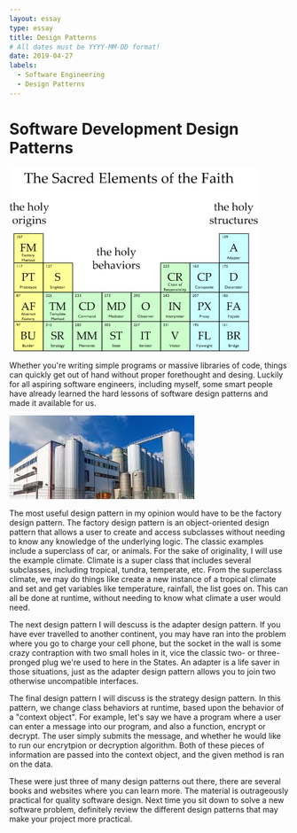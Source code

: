 ```yaml
---
layout: essay
type: essay
title: Design Patterns
# All dates must be YYYY-MM-DD format!
date: 2019-04-27
labels:
  - Software Engineering
  - Design Patterns
---
```


# Software Development Design Patterns

 <img class="ui huge centered rounded image" src="../images/PeriodicTable.png">

Whether you're writing simple programs or massive libraries of code, things can quickly get out of hand without proper forethought and desing. Luckily for all aspiring software engineers, including myself, some smart people have already learned the hard lessons of software design patterns and made it available for us.


 <img class="ui huge centered rounded image" src="../images/factory.jpg">
 
The most useful design pattern in my opinion would have to be the factory design pattern. The factory design pattern is an object-oriented design pattern that allows a user to create and access subclasses without needing to know any knowledge of the underlying logic. The classic examples include a superclass of car, or animals. For the sake of originality, I will use the example climate. Climate is a super class that includes several subclasses, including tropical, tundra, temperate, etc. From the superclass climate, we may do things like create a new instance of a tropical climate and set and get variables like temperature, rainfall, the list goes on. This can all be done at runtime, without needing to know what climate a user would need.

The next design pattern I will descuss is the adapter design pattern. If you have ever travelled to another continent, you may have ran into the problem where you go to charge your cell phone, but the socket in the wall is some crazy contraption with two small holes in it, vice the classic two- or three-pronged plug we're used to here in the States. An adapter is a life saver in those situations, just as the adapter design pattern allows you to join two otherwise uncompatible interfaces.

The final design pattern I will discuss is the strategy design pattern. In this pattern, we change class behaviors at runtime, based upon the behavior of a "context object". For example, let's say we have a program where a user can enter a message into our program, and also a function, encrypt or decrypt. The user simply submits the message, and whether he would like to run our encrytpion or decryption algorithm. Both of these pieces of information are passed into the context object, and the given method is ran on the data.

These were just three of many design patterns out there, there are several books and websites where you can learn more. The material is outrageously practical for quality software design. Next time you sit down to solve a new software problem, definitely review the different design patterns that may make your project more practical.
